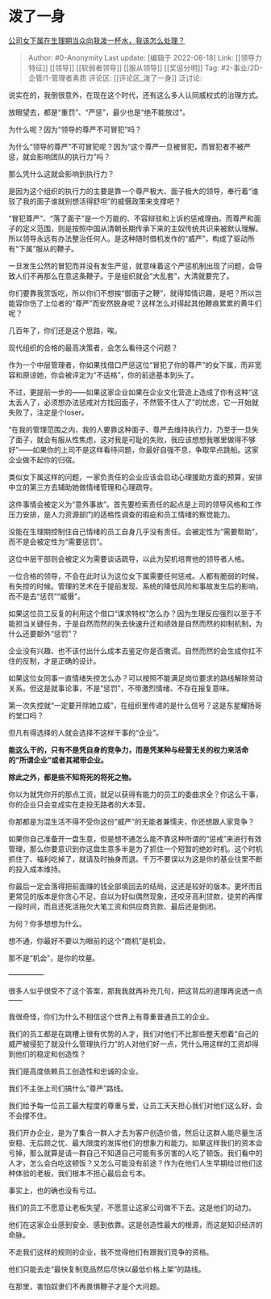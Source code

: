 # 泼了一身
[公司女下属在生理期当众向我泼一杯水，我该怎么处理？](https://www.zhihu.com/question/316622113/answer/639744458)

> Author: #0-Anonymity
> Last update: [编辑于 2022-08-18]
> Link: [[领导力特征]] [[领导]] [[软弱者领导]] [[服从领导]] [[奖惩分明]]
> Tag: #2-事业/2D-企管/1-管理者素质
> 评论区: [[评论区_泼了一身]]
> 泛讨论:

说实在的，我倒很意外，在现在这个时代，还有这么多人认同威权式的治理方式。

放眼望去，都是“重罚”、“严惩”，最少也是“绝不能放过”。

为什么呢？因为“领导的尊严不可冒犯”吗？

为什么“领导的尊严”不可冒犯呢？因为“这个尊严一旦被冒犯，而冒犯者不被严惩，就会影响团队的执行力”吗？

那么凭什么这就会影响到执行力？

是因为这个组织的执行力的主要是靠一个尊严极大、面子极大的领导，奉行着“谁驳了我的面子谁就别想活得舒坦”的威慑政策来支撑吧？

“冒犯尊严”、“落了面子”是一个万能的、不容辩驳和上诉的惩戒理由。而尊严和面子的定义范围，则是按照中国从清朝长期传承下来的主奴传统共识来被默认理解。所以领导永远有办法整治任何人。是这种随时借机发作的“威严”，构成了驱动所有“下属”服从的鞭子。

一旦发生公然的冒犯而并没有发生严惩，就意味着这个严惩机制出现了问题，会导致人们不再那么在意这条鞭子。于是组织就会“大乱套”，大清就要完了。

你们要靠我赏饭吃，所以你们不想挨“御面子之鞭”，就得知情识趣，是吧？所以岂能容你伤了上位者的“尊严”而安然脱身呢？这样怎么对得起其他鞭痕累累的黄牛们呢？

几百年了，你们还是这个思路，唉。

现代组织的合格的最高决策者，会怎么看待这个问题？

作为一个中层管理者，你如果找借口严惩这位“冒犯了你的尊严”的女下属，而非宽容和原谅她，你会被评定为“不适格”，你的前途基本到头了。

不过，更提前一步的——如果这家企业如果在企业文化营造上造成了你有这种“这太丢人了，必须想办法惩戒对方找回面子，不然管不住人了”的忧虑，它一开始就失败了，注定是个loser。

“在我的管理范围之内，我的人要靠这种面子、尊严去维持执行力，乃至于一旦失了面子，就会有服从性焦虑，这对我是可耻的失败，我应该想想我哪里做得不够好”——如果你的上司不是这样看待问题，你最好自强不息，争取早点跳船。这家企业做不起你的归宿。

类似女下属这样的问题，一家负责任的企业应该会启动心理援助方面的预算，安排中立的第三方去辅助她做情绪管理和心理疏导。

这件事情会被定义为“意外事故”。首先要检索责任的起点是上司的领导风格和工作压力安排，是人力资源部门的适格性调查的瑕疵和员工情绪的察觉能力。

没能在生理期控制住自己情绪的员工自身几乎没有责任。会被定性为“需要帮助”，而不是会被定性为“需要惩罚”。

这位中层干部则会被定义为需要谈话疏导，以此为契机培育他的领导者人格。

一位合格的领导，不会在此时认为这位女下属需要任何惩戒。人都有脆弱的时候，有失控的时候。管理的艺术在于提前发现、系统的降低风险和事故发生后的影响，而不是去“惩罚”“威慑”。

如果这位员工反复的利用这个借口“谋求特权”怎么办？因为生理反应强烈以至于不能担当关键任务，于是自然而然的失去快速升迁和绩效是自然而然的抑制机制，为什么还要额外“惩罚”？

企业没有兴趣、也不该付出什么成本去鉴定你是否撒谎。自然而然的会生成你扛不住的反制，才是正确的设计。

如果这位女同事一直情绪失控怎么办？可以按照不能满足岗位要求的路线解除劳动关系。但这是就事论事，不是“惩罚”，不带激烈情绪、不存在报复意味。

第一次失控就“一定要开除她立威”，在组织里传递的是什么信号？这是东星耀扬哥的堂口吗？

但凡有得选择的人就会选择不这样干事的“企业”。

**能这么干的，只有不是凭自身的竞争力，而是凭某种与经营无关的权力来活命的“所谓企业”或者其裙带企业。**

**除此之外，都是些不知将死的将死之物。**

你以为就凭你开的那点工资，就足以获得有能力的员工的委曲求全？你这么干事，你的企业只会变成实在走投无路者的大本营。

你那都是为混生活不得不受你这份“威严”的无能者兼懦夫，你还想跟人家竞争？

如果你自己准备开一盘生意，但是想不通怎么能不靠这种所谓的“惩戒”来进行有效管理，那么你要意识到你这盘生意多半是为了抓住一个短暂的绝妙时机。这个时机抓住了、福利吃掉了，就请及时抽身而退。千万不要误以为这是你的基业往里不断的投入成本维持。

你最后一定会落得把前面赚的钱全部填回去的结局，这还是较好的版本。更坏而且更常见的版本是你贪心不足、自以为好似偶然现象，还咬牙高利贷款，徒劳的再撑一段时间，而且还死活拖欠大笔工资和供应商货款、最后还是倒闭。

为何？你多想想为什么。

想不通，你最好不要以为眼前的这个“商机”是机会。

那不是“机会”，是你的坟墓。

—————

很多人似乎很受不了这个答案，那我我就再补充几句，把这背后的道理再说透一点——

我很奇怪，你们为什么不相信这个世界上有尊重普通员工的企业。

我们的员工都是在跳槽上很有优势的人才，我们对他们不比那些整天想着“自己的威严被侵犯了就没什么管理执行力”的人对他们好一点，凭什么用这样的工资却得到他们的稳定和创造性？

我们是高度依赖员工创造性和忠诚的企业。

我们不主张上司们搞什么“尊严”路线。

我们给予每一位员工最大程度的尊重与爱，让员工天天担心我们对他们这么好，会不会撑不住。

我们开办企业，是为了集合一群人才去为客户创造价值，然后让这群人能尽量生活安稳、无后顾之忧、最大限度的发挥他们的想象力和能力。如果这样我们的资本会亏掉，那么就算是请一群自己不知道自己可能有多厉害的人吃了顿饭。我们看中的人才，怎么会白吃这顿饭？又怎么可能没有前途？作为在他们人生早期给过他们这种体验的老板，我们根本不担心最后会亏本。

事实上，也的确也没有亏过。

我们的员工不愿意让老板失望，不愿意让这家公司做不下去。这是他们的动力。

他们在这家企业感到安全、感到依靠。这是创造性最大的根源，而这是知识经济的命脉。

不走我们这样的规则的企业，我不觉得他们有跟我们竞争的资格。

他们只能去走“最快复制竞品然后尽快以最低价格上架”的路线。

在那里，害怕奴隶们不再畏惧鞭子才是个大问题。
